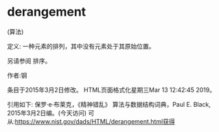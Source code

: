 # derangement


(算法)



定义:
一种元素的排列，其中没有元素处于其原始位置。



另请参阅
排序。


作者:钢







条目于2015年3月2日修改。
HTML页面格式化星期三Mar 13 12:42:45 2019。



引用如下:
保罗·e·布莱克，《精神错乱》
算法与数据结构词典，Paul E. Black, 2015年3月2日编。(今天访问)
可从:https://www.nist.gov/dads/HTML/derangement.html获得